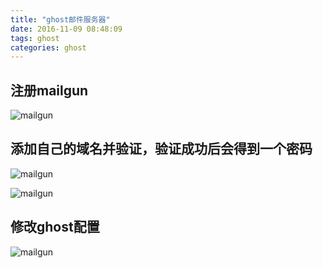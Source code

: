 ```yaml
---
title: "ghost邮件服务器"
date: 2016-11-09 08:48:09
tags: ghost
categories: ghost
---
```


## 注册mailgun

![mailgun](http://7xlbo3.com1.z0.glb.clouddn.com/2016/11/09/20161109084858.png)

## 添加自己的域名并验证，验证成功后会得到一个密码

![mailgun](http://7xlbo3.com1.z0.glb.clouddn.com/2016/11/09/20161109085551.png)

![mailgun](http://7xlbo3.com1.z0.glb.clouddn.com/2016/11/09/20161109085727.png)

## 修改ghost配置

![mailgun](http://7xlbo3.com1.z0.glb.clouddn.com/2016/11/09/20161109085904.png)

